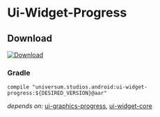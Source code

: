 Ui-Widget-Progress
===============

## Download ##
[![Download](https://api.bintray.com/packages/universum-studios/android/universum.studios.android%3Aui/images/download.svg)](https://bintray.com/universum-studios/android/universum.studios.android%3Aui/_latestVersion)

### Gradle ###

    compile "universum.studios.android:ui-widget-progress:${DESIRED_VERSION}@aar"

_depends on:_
[ui-graphics-progress](https://github.com/universum-studios/android_ui/tree/master/library-graphics-prorgress),
[ui-widget-core](https://github.com/universum-studios/android_ui/tree/master/library-widget-core)